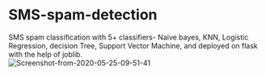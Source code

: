 # SMS-spam-detection
SMS spam classification with 5+ classifiers- Naive bayes, KNN, Logistic Regression, decision Tree, Support Vector Machine,  and deployed on flask with the help of joblib.  
<img src="https://i.ibb.co/bJzPKNX/Screenshot-from-2020-05-25-09-51-41.png" alt="Screenshot-from-2020-05-25-09-51-41" border="0">
